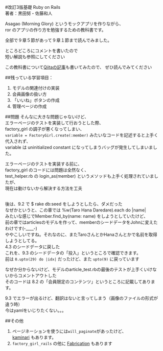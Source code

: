 #改訂3版基礎 Ruby on Rails <br> 著者：黒田努・佐藤和人

Asagao (Morning Glory) というモックアプリを作りながら、<br>
ror のアプリの作り方を勉強するための教科書です。

全部で９章５節があって９章１節まで読んでみました。

ところどころにコメントを書いたので<br>
短い解説も参照にしてください

この教科書について<a href="http://qiita.com/gazayas/items/4eec2b6759d58441d8bb" target="_blank">Qiitaの記事</a>も書いてみたので、
ぜひ読んでみてください

##残っている学習項目： <br>
1. モデルの関連付けの実装 <br>
2. 会員画像の扱い方 <br>
3. 「いいね」ボタンの作成 <br>
4. 管理ページの作成 <br>

##問題
そんなに大きな問題じゃないけど、<br>
エラーページのテストを実装して行おうとした際、<br>
factory_girl の調子が悪くなってしまい、<br>
`variable = FactoryGirl.create(:member)` みたいなコードを記述すると上手く代入されず、<br>
variable は uninitialized constant になってしまうバッグが発生してしまいました。

エラーページのテストを実装する前に、<br>
factory_girl のコードには問題は全然なく、<br>
test_helper.rb の login_as(member) というメソッドも上手く処理されていましたが、<br>
現在は動けないから解決する方法を工夫<br/><br/>

後は、9.2 で $ rake db:seed をしようとしたら、ダメだった<br/>
なぜかというと、この章では %w(Taro Hana Daredare).each do |name|<br/>
みたいな感じでMember.find_by(name: name) をしようとしていたけど、<br/>
前の章ではarticlesのモデルを作って、memberのシードデータをJohnに変えたわけです(-____-)<br/>
ややこしいですね。それなのに、またTaroさんとかHanaさんとかで名前を取得しようとしてる。<br/>
4.3 のシードデータに戻した<br/>
これを、9.3 のシードデータの「投入」というところで確認できます。<br/>
前は `0.upto(29) do |idx|` だったけど、また `upto(9)` に戻っています

なぜか分からないけど、モデルのarticle_test.rbの最後のテストが上手くいけないからコメントアウトした<br/>
そのコードは 8.2 の「会員限定のコンテンツ」というところに記載してあります。<br/>

9.3 でエラーが出るけど、翻訳はないと言ってしまう（画像のファイルの形式が違う時）<br/>
今はyamlをいじりたくない。。。


##その他
1. ページネーションを使うには`will_paginate`があったけど、<br>
<a href="https://github.com/amatsuda/kaminari" target="_blank">kaminari</a> もあります。
2. `factory_girl_rails` の他に <a href="http://www.fabricationgem.org/" target="_blank">Fabrication</a> もあります

